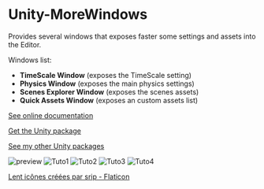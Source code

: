 # Unity-MoreWindows

Provides several windows that exposes faster some settings and assets into the Editor.

Windows list:

- **TimeScale Window** (exposes the TimeScale setting)
- **Physics Window** (exposes the main physics settings)
- **Scenes Explorer Window** (exposes the scenes assets)
- **Quick Assets Window** (exposes an custom assets list)

[See online documentation](https://kevincastejon.github.io/Unity-MoreWindows/)

[Get the Unity package](https://github.com/kevincastejon/Unity-MoreWindows/releases/latest)

[See my other Unity packages](https://assetstore.unity.com/publishers/46935)

 ![preview](https://kevincastejon.github.io/Unity-MoreWindows/Assets/KevinCastejon/MoreWindows/Documentation/Cover.png)
 ![Tuto1](https://kevincastejon.github.io/Unity-MoreWindows/Assets/KevinCastejon/MoreWindows/Documentation/Tuto1.png)
 ![Tuto2](https://kevincastejon.github.io/Unity-MoreWindows/Assets/KevinCastejon/MoreWindows/Documentation/Tuto2.png)
 ![Tuto3](https://kevincastejon.github.io/Unity-MoreWindows/Assets/KevinCastejon/MoreWindows/Documentation/Tuto3.png)
 ![Tuto4](https://kevincastejon.github.io/Unity-MoreWindows/Assets/KevinCastejon/MoreWindows/Documentation/Tuto4.png)


[Lent icônes créées par srip - Flaticon](https://www.flaticon.com/fr/icones-gratuites/lent)

